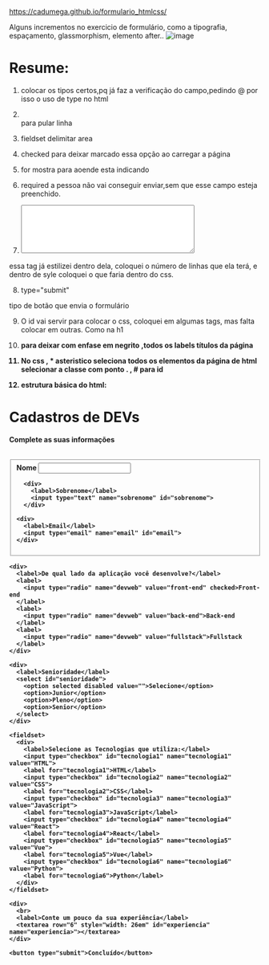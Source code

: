 https://cadumega.github.io/formulario_htmlcss/

Alguns incrementos no exercicio de formulário, como a tipografia, espaçamento, glassmorphism, elemento after..
![image](https://user-images.githubusercontent.com/72901445/113359389-0c52ff80-931e-11eb-8178-6a2114ccfd8e.png)




# Resume:

1. colocar os tipos certos,pq já faz a verificação do campo,pedindo @
por isso o uso de type no html

2. <br> para pular linha

3. fieldset delimitar area 

4. checked para deixar marcado essa opção ao carregar a página

5. for mostra para aoende esta indicando

6. required a pessoa não vai conseguir enviar,sem que esse campo esteja preenchido.

7. <textarea rows="6" style="width: 26em" id="experiencia" name="experiencia>"></textarea>
essa tag já estilizei dentro dela, coloquei o número de linhas que ela terá, e dentro de syle coloquei o que faria dentro do css.

8. type="submit"

tipo de botão que envia o formulário

9. O id vai servir para colocar o css, coloquei em algumas tags, mas falta colocar em outras. Como na h1

10. <strong> para deixar com enfase em negrito ,todos os labels títulos da página


11. No css , * asteristico seleciona todos os elementos da página de html
 selecionar a classe com ponto . , # para id

12. estrutura básica do html: 
<!DOCTYPE html>
<html lang="pt-br">
<head>
  <meta charset="UTF-8">
  <meta http-equiv="X-UA-Compatible" content="IE=edge">
  <meta name="viewport" content="width=device-width, initial-scale=1.0">
  <title>Document</title>
</head>
<body>
  <div>
    <h1>Cadastros de DEVs</h1>
    <p>Complete as suas informações</p>
    <br>
  </div>

  <form>
    <fieldset>
      <div>
        <label>Nome</label>
        <input type="text" name="nome" id="nome">
      </div>

      <div>
        <label>Sobrenome</label>
        <input type="text" name="sobrenome" id="sobrenome">
      </div>

    <div> 
      <label>Email</label>
      <input type="email" name="email" id="email">
    </div>
   </fieldset> 

    <div>
      <label>De qual lado da aplicação você desenvolve?</label>
      <label>
        <input type="radio" name="devweb" value="front-end" checked>Front-end
      </label>
      <label>
        <input type="radio" name="devweb" value="back-end">Back-end
      </label>
      <label>
        <input type="radio" name="devweb" value="fullstack">Fullstack
      </label>
    </div>

    <div>
      <label>Senioridade</label>
      <select id="senioridade">
        <option selected disabled value="">Selecione</option>
        <option>Junior</option>
        <option>Pleno</option>
        <option>Senior</option>
      </select>
    </div>

    <fieldset>
      <div>
        <label>Selecione as Tecnologias que utiliza:</label>
        <input type="checkbox" id="tecnologia1" name="tecnologia1" value="HTML">
        <label for="tecnologia1">HTML</label>
        <input type="checkbox" id="tecnologia2" name="tecnologia2" value="CSS">
        <label for="tecnologia2">CSS</label>
        <input type="checkbox" id="tecnologia3" name="tecnologia3" value="JavaScript">
        <label for="tecnologia3">JavaScript</label>
        <input type="checkbox" id="tecnologia4" name="tecnologia4" value="React">
        <label for="tecnologia4">React</label>
        <input type="checkbox" id="tecnologia5" name="tecnologia5" value="Vue">
        <label for="tecnologia5">Vue</label>
        <input type="checkbox" id="tecnologia6" name="tecnologia6" value="Python">
        <label for="tecnologia6">Python</label>  
      </div>
    </fieldset>

    <div>
      <br>
      <label>Conte um pouco da sua experiência</label>
      <textarea row="6" style="width: 26em" id="experiencia" name="experiencia>"></textarea>
    </div>

    <button type="submit">Concluído</button>
  </form>
  
</body>
</html>
